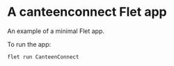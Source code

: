 # A canteenconnect Flet app

An example of a minimal Flet app.

To run the app:

```
flet run CanteenConnect
```

